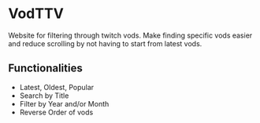# VodTTV

Website for filtering through twitch vods. Make finding specific vods easier and reduce scrolling 
by not having to start from latest vods.

## Functionalities
- Latest, Oldest, Popular
- Search by Title
- Filter by Year and/or Month
- Reverse Order of vods
